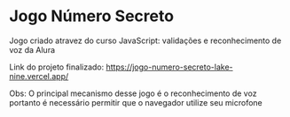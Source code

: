 # Jogo Número Secreto
Jogo criado atravez do curso JavaScript: validações e reconhecimento de voz da Alura

Link do projeto finalizado: https://jogo-numero-secreto-lake-nine.vercel.app/

Obs: O principal mecanismo desse jogo é o reconhecimento de voz portanto é necessário permitir que o navegador utilize seu microfone
